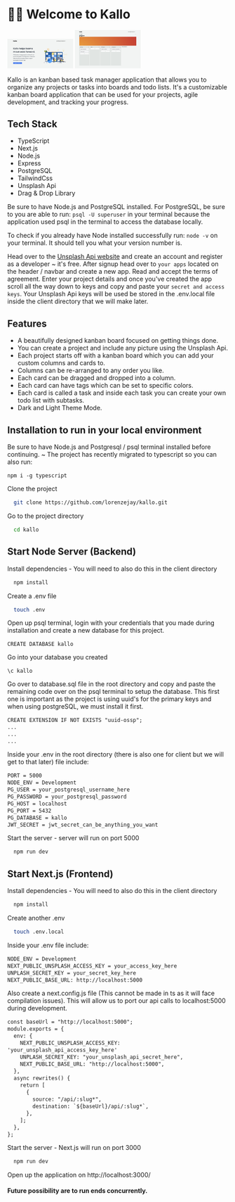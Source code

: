 # 👋🏽 Welcome to Kallo

<img src='assets/kallo_home.png' width='150' />
<img src='assets/kallo_kanban_board.png' width='150' />

Kallo is an kanban based task manager application that allows you to organize any projects or tasks into boards and todo lists. It's a customizable kanban board application that can be used for your projects, agile development, and tracking your progress.

## Tech Stack

- TypeScript
- Next.js
- Node.js
- Express
- PostgreSQL
- TailwindCss
- Unsplash Api
- Drag & Drop Library

Be sure to have Node.js and PostgreSQL installed. For PostgreSQL, be sure to you are able to run:
`psql -U superuser` in your terminal because the application used psql in the terminal to access the database locally.

To check if you already have Node installed successfully run: `node -v` on your terminal. It should tell you what your version number is.

Head over to the [Unsplash Api website](https://unsplash.com/developers) and create an account and register as a developer ~ it's free.
After signup head over to `your apps` located on the header / navbar and create a new app. Read and accept the terms of agreement. Enter your project details and once you've created the app scroll all the way down to keys and copy and paste your `secret and access keys`. Your Unsplash Api keys will be used be stored in the .env.local file inside the client directory that we will make later.

## Features

- A beautifully designed kanban board focused on getting things done.
- You can create a project and include any picture using the Unsplash Api.
- Each project starts off with a kanban board which you can add your custom columns and cards to.
- Columns can be re-arranged to any order you like.
- Each card can be dragged and dropped into a column.
- Each card can have tags which can be set to specific colors.
- Each card is called a task and inside each task you can create your own todo list with subtasks.
- Dark and Light Theme Mode.

## Installation to run in your local environment

Be sure to have Node.js and Postgresql / psql terminal installed before continuing. ~ The project has recently migrated to typescript so you can also run:

```
npm i -g typescript
```

Clone the project

```bash
  git clone https://github.com/lorenzejay/kallo.git
```

Go to the project directory

```bash
  cd kallo
```

## Start Node Server (Backend)

Install dependencies - You will need to also do this in the client directory

```bash
  npm install
```

Create a .env file

```bash
  touch .env
```

Open up psql terminal, login with your credentials that you made during installation and create a new database for this project.

```
CREATE DATABASE kallo
```

Go into your database you created

```
\c kallo
```

Go over to database.sql file in the root directory and copy and paste the remaining code over on the psql terminal to setup the database.
This first one is important as the project is using uuid's for the primary keys and when using postgreSQL, we must install it first.

```
CREATE EXTENSION IF NOT EXISTS "uuid-ossp";
...
...
...
```

Inside your .env in the root directory (there is also one for client but we will get to that later) file include:

```
PORT = 5000
NODE_ENV = Development
PG_USER = your_postgresql_username_here
PG_PASSWORD = your_postgresql_password
PG_HOST = localhost
PG_PORT = 5432
PG_DATABASE = kallo
JWT_SECRET = jwt_secret_can_be_anything_you_want
```

Start the server - server will run on port 5000

```bash
  npm run dev
```

## Start Next.js (Frontend)

Install dependencies - You will need to also do this in the client directory

```bash
  npm install
```

Create another .env

```bash
  touch .env.local
```

Inside your .env file include:

```
NODE_ENV = Development
NEXT_PUBLIC_UNSPLASH_ACCESS_KEY = your_access_key_here
UNPLASH_SECRET_KEY = your_secret_key_here
NEXT_PUBLIC_BASE_URL: http://localhost:5000
```

Also create a next.config.js file (This cannot be made in ts as it will face compilation issues). This will allow us to port our api calls to localhost:5000 during development.

```
const baseUrl = "http://localhost:5000";
module.exports = {
  env: {
    NEXT_PUBLIC_UNSPLASH_ACCESS_KEY: 'your_unsplash_api_access_key_here'
    UNPLASH_SECRET_KEY: "your_unsplash_api_secret_here",
    NEXT_PUBLIC_BASE_URL: "http://localhost:5000",
  },
  async rewrites() {
    return [
      {
        source: "/api/:slug*",
        destination: `${baseUrl}/api/:slug*`,
      },
    ];
  },
};

```

Start the server - Next.js will run on port 3000

```bash
  npm run dev
```

Open up the application on http://localhost:3000/

#### Future possibility are to run ends concurrently.

